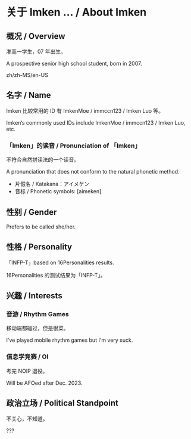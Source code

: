 # 关于 Imken …  / About Imken

## 概况 / Overview

准高一学生，07 年出生。

A prospective senior high school student, born in 2007.

zh/zh-MS/en-US

## 名字 / Name

Imken 比较常用的 ID 有 ImkenMoe / immccn123 / Imken Luo 等。

Imken’s commonly used IDs include ImkenMoe / immccn123 / Imken Luo, etc.

### 「Imken」的读音 / Pronunciation of 「Imken」

不符合自然拼读法的一个读音。

A pronunciation that does not conform to the natural phonetic method.

- 片假名 / Katakana：アイメケン
- 音标 / Phonetic symbols: [aimeken]

## 性别 / Gender

Prefers to be called she/her.

## 性格 / Personality

「INFP-T」based on 16Personalities results.

16Personalities 的测试结果为「INFP-T」。

## 兴趣 / Interests

### 音游 / Rhythm Games

移动端都碰过，但是很菜。

I've played mobile rhythm games but I'm very suck.

### 信息学竞赛 / OI

考完 NOIP 退役。

Will be AFOed after Dec. 2023.

## 政治立场 / Political Standpoint

不关心，不知道。

???
